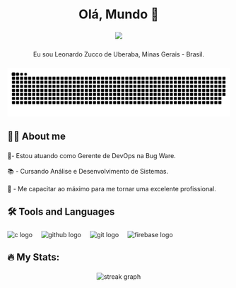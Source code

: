 <h1 align="center">Olá, Mundo 👋</h1>

###

<div align="center">
  <img src="https://visitor-badge.laobi.icu/badge?page_id=leozuccogont.leozuccogont&"  />
</div>

###

<p align="center">Eu sou Leonardo Zucco de Uberaba, Minas Gerais - Brasil.</p>

###

<img src="https://raw.githubusercontent.com/leozuccogont/leozuccogont/output/snake.svg" alt="Snake animation" />

###

<h2 align="left">👨‍💻 About me</h2>

###

<p align="left">🔭- Estou atuando como Gerente de DevOps na Bug Ware.<br><br>📚 - Cursando Análise e Desenvolvimento de Sistemas.<br><br>🎯 - Me capacitar ao máximo para me tornar uma excelente profissional.</p>

###

<h2 align="left">🛠 Tools and Languages</h2>

###

<div align="left">
  <img src="https://skillicons.dev/icons?i=c" height="40" alt="c logo"  />
  <img width="12" />
  <img src="https://skillicons.dev/icons?i=github" height="40" alt="github logo"  />
  <img width="12" />
  <img src="https://skillicons.dev/icons?i=git" height="40" alt="git logo"  />
  <img width="12" />
  <img src="https://skillicons.dev/icons?i=firebase" height="40" alt="firebase logo"  />
</div>

###

<h2 align="left">🔥 My Stats:</h2>

###

<div align="center">
  <img src="https://streak-stats.demolab.com?user=leozuccogont&locale=en&mode=daily&theme=dark&hide_border=false&border_radius=5&order=3" height="150" alt="streak graph"  />
</div>

###
